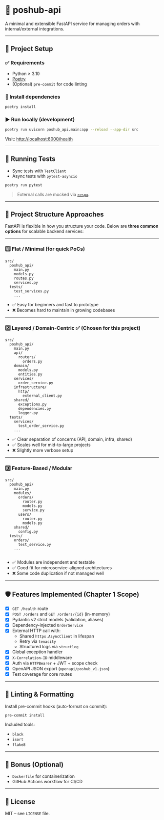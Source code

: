 # 🚀 poshub-api

A minimal and extensible FastAPI service for managing orders with internal/external integrations.

---

## 🧰 Project Setup

### ✅ Requirements

- Python ≥ 3.10
- [Poetry](https://python-poetry.org/docs/#installation)
- (Optional) `pre-commit` for code linting

### 🔧 Install dependencies

```bash
poetry install
```

### ▶️ Run locally (development)

```bash
poetry run uvicorn poshub_api.main:app --reload --app-dir src
```

Visit: [http://localhost:8000/health](http://localhost:8000/health)

---

## 🧪 Running Tests

- Sync tests with `TestClient`
- Async tests with `pytest-asyncio`

```bash
poetry run pytest
```

> External calls are mocked via [`respx`](https://github.com/lundberg/respx).

---

## 📁 Project Structure Approaches

FastAPI is flexible in how you structure your code. Below are **three common options** for scalable backend services:

---

### 1️⃣ Flat / Minimal (for quick PoCs)

```
src/
  poshub_api/
    main.py
    models.py
    routes.py
    services.py
  tests/
    test_services.py
    ...
```

- ✅ Easy for beginners and fast to prototype  
- ❌ Becomes hard to maintain in growing codebases

---

### 2️⃣ Layered / Domain-Centric ✅ (Chosen for this project)

```
src/
  poshub_api/
    main.py
    api/
      routers/
        orders.py
    domain/
      models.py
      entities.py
    services/
      order_service.py
    infrastructure/
      http/
        external_client.py
    shared/
      exceptions.py
      dependencies.py
      logger.py
  tests/
    services/
      test_order_service.py
    ...
```

- ✅ Clear separation of concerns (API, domain, infra, shared)  
- ✅ Scales well for mid-to-large projects  
- ❌ Slightly more verbose setup

---

### 3️⃣ Feature-Based / Modular

```
src/
  poshub_api/
    main.py
    modules/
      orders/
        router.py
        models.py
        service.py
      users/
        router.py
        models.py
    shared/
      config.py
  tests/
    orders/
      test_service.py
    ...
      
```

- ✅ Modules are independent and testable  
- ✅ Good fit for microservice-aligned architectures  
- ❌ Some code duplication if not managed well

---

## 🛡️ Features Implemented (Chapter 1 Scope)

- [x] `GET /health` route
- [x] `POST /orders` and `GET /orders/{id}` (in-memory)
- [x] Pydantic v2 strict models (validation, aliases)
- [x] Dependency-injected `OrderService`
- [x] External HTTP call with:
  - Shared `httpx.AsyncClient` in lifespan
  - Retry via `tenacity`
  - Structured logs via `structlog`
- [x] Global exception handler
- [x] `X-Correlation-ID` middleware
- [x] Auth via `HTTPBearer` + JWT + scope check
- [x] OpenAPI JSON export (`openapi/poshub_v1.json`)
- [x] Test coverage for core routes

---

## 🧹 Linting & Formatting

Install pre-commit hooks (auto-format on commit):

```bash
pre-commit install
```

Included tools:
- `black`
- `isort`
- `flake8`

---

## 🐳 Bonus (Optional)

- `Dockerfile` for containerization
- GitHub Actions workflow for CI/CD

---

## 📄 License

MIT – see `LICENSE` file.
